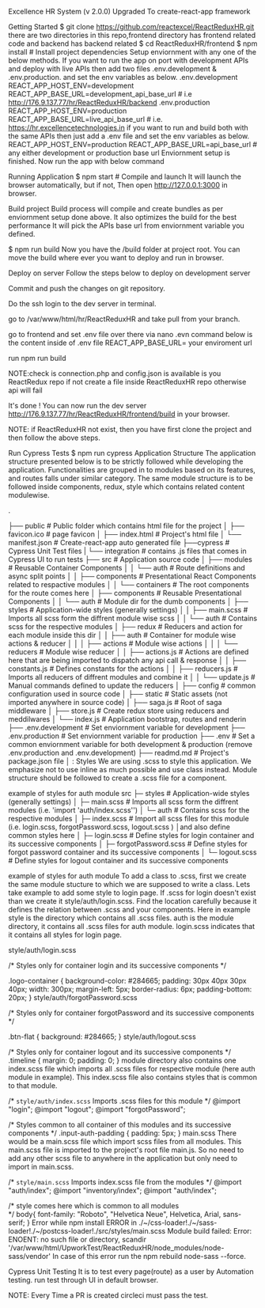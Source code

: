 Excellence HR System (v 2.0.0)
Upgraded To create-react-app framework

Getting Started
$ git clone https://github.com/reactexcel/ReactReduxHR.git
there are two directories in this repo,frontend directory has frontend related code and backend has backend related
$ cd ReactReduxHR/frontend
$ npm install                   # Install project dependencies
Setup enviornment with any one of the below methods.
If you want to run the app on port with development APIs and deploy with live APIs then add two files .env.development & .env.production. and set the env variables as below.
.env.development
REACT_APP_HOST_ENV=development
REACT_APP_BASE_URL=development_api_base_url     # i.e http://176.9.137.77/hr/ReactReduxHR/backend
.env.production
REACT_APP_HOST_ENV=production
REACT_APP_BASE_URL=live_api_base_url    # i.e. https://hr.excellencetechnologies.in
if you want to run and build both with the same APIs then just add a .env file and set the env variables as below.
 REACT_APP_HOST_ENV=production
 REACT_APP_BASE_URL=api_base_url     # any either development or production base url
Enviornment setup is finished. Now run the app with below command

Running Application
$ npm start                # Compile and launch
It will launch the browser automatically, but if not, Then open http://127.0.0.1:3000 in browser.

Build project
Build process will compile and create bundles as per enviornment setup done above. It also optimizes the build for the best performance It will pick the APIs base url from enviornment variable you defined.

$ npm run build
Now you have the /build folder at project root. You can move the build where ever you want to deploy and run in browser.

Deploy on server
Follow the steps below to deploy on development server

Commit and push the changes on git repository.

Do the ssh login to the dev server in terminal.

go to /var/www/html/hr/ReactReduxHR and take pull from your branch.

go to frontend and set .env file over there via nano .evn command below is the content inside of .env file REACT_APP_BASE_URL= your enviroment url

run npm run build

NOTE:check is connection.php and config.json is available is you ReactRedux repo if not create a file inside ReactReduxHR repo otherwise api will fail

It's done ! You can now run the dev server http://176.9.137.77/hr/ReactReduxHR/frontend/build in your browser.

NOTE: if ReactReduxHR not exist, then you have first clone the project and then follow the above steps.

Run Cypress Tests
$ npm run cypress
Application Structure
The application structure presented below is to be strictly followed while developing the application. Functionalities are grouped in to modules based on its features, and routes falls under similar category. The same module structure is to be followed inside components, redux, style which contains related content modulewise.

.

├── public                   # Public folder which contains html file for the project
│   ├── favicon.ico          # page favicon
│   ├── index.html           # Project's html file
│   └── manifest.json        # Create-react-app auto generated file
├──cypress                   # Cypress Unit Test files
|   └── integration          # contains .js files that comes in Cypress UI to run tests
├── src                      # Application source code
│   ├── modules              # Reusable Container Components
│   │   └── auth             # Route definitions and async split points
│   │       ├── components   # Presentational React Components related to respactive modules
│   │       └── containers   # The root components for the route comes here
│   ├── components           # Reusable Presentational Components
│   │   └── auth             # Module dir for the dumb components
│   ├── styles               # Application-wide styles (generally settings)
│   │   ├── main.scss        # Imports all scss form the diffrent module wise scss
│   │   └── auth             # Contains scss for the respective modules
│   ├── redux                # Reducers and action for each module inside this dir
│   │   ├── auth             # Container for module wise actions & reducer
│   │   │   ├── actions      # Module wise actions
│   │   │   └── reducers     # Module wise reducer
│   │   ├── actions.js       # Actions are defined here that are being imported to dispatch any api call & response
│   │   ├── constants.js     # Defines constants for the actions
│   │   ├── reducers.js      # Imports all reducers of diffrent modules and combine it
│   │   └── update.js        # Manual commands defined to update the reducers
│   ├── config               # common configuration used in source code
│   ├── static               # Static assets (not imported anywhere in source code)
│   ├── saga.js              # Root of saga middleware
│   ├── store.js             # Create redux store using reducers and meddilwares
│   └── index.js             # Application bootstrap, routes and renderin
├── .env.development         # Set enviornment variable for development
├── .env.production          # Set enviornment variable for production
├── .env                     # Set a common enviornment variable for both development & production  (remove .env.production and .env.development)
├── readmd.md                # Project's package.json file
│
:
Styles
We are using .scss to style this application. We emphasize not to use inline as much possible and use class instead. Module structure should be followed to create a .scss file for a component.

example of styles for auth module
src
├─ styles                    # Application-wide styles (generally settings)
│  ├─ main.scss               # Imports all scss form the diffrent modules (i.e. 'import 'auth/index.scss'')
│  └─ auth                    # Contains scss for the respective modules
│     ├─ index.scss           # Import all scss files for this module (i.e. login.scss, forgotPassword.scss, logout.scss ) │and also define common styles here
│     ├─ login.scss           # Define styles for login container and its successive components
│     ├─ forgotPassword.scss  # Define styles for forgot password container and its successive components
│     └─ logout.scss          # Define styles for logout container and its successive components

example of styles for auth module
To add a class to .scss, first we create the same module stucture to which we are supposed to write a class. Lets take example to add some style to login page. If .scss for login doesn't exist than we create it style/auth/login.scss. Find the location carefully because it defines the relation between .scss and your components. Here in example style is the directory which contains all .scss files. auth is the module directory, it contains all .scss files for auth module. login.scss indicates that it contains all styles for login page.

style/auth/login.scss

/*
  Styles only for container login and its successive components
*/

.logo-container {
  background-color: #284665;
  padding: 30px 40px 30px 40px;
  width: 300px;
  margin-left: 5px;
  border-radius: 6px;
  padding-bottom: 20px;
}
style/auth/forgotPassword.scss

/*
  Styles only for container forgotPassword and its successive components
*/

.btn-flat {
  background: #284665;
}
style/auth/logout.scss

/*
  Styles only for container logout and its successive components
*/
.timeline {
  margin: 0;
  padding: 0;
}
module directory also contains one index.scss file which imports all .scss files for respective module (here auth module in example). This index.scss file also contains styles that is common to that module.

/*
  `style/auth/index.scss`
  Imports .scss files for this module
*/
@import "login";
@import "logout";
@import "forgotPassword";

/*
  Styles common to all container of this modules and its successive components
*/
.input-auth-padding {
  padding: 5px;
}
main.scss
There would be a main.scss file which import scss files from all modules. This main.scss file is imported to the project's root file main.js. So no need to add any other scss file to anywhere in the application but only need to import in main.scss.

/*
  `style/main.scss`
  Imports index.scss file from the modules
*/
@import "auth/index";
@import "inventory/index";
@import "auth/index";

/*
  style comes here which is common to all modules  
*/
body{
  font-family: "Roboto", "Helvetica Neue", Helvetica, Arial, sans-serif;
}
Error while npm install
ERROR in ./~/css-loader!./~/sass-loader!./~/postcss-loader!./src/styles/main.scss
Module build failed: Error: ENOENT: no such file or directory, scandir '/var/www/html/UpworkTest/ReactReduxHR/node_modules/node-sass/vendor'
In case of this error run the npm rebuild node-sass --force.

Cypress Unit Testing
It is to test every page(route) as a user by Automation testing.
run test through UI in default browser.

NOTE: Every Time a PR is created circleci must pass the test.
